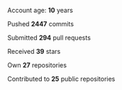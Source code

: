 Account age: **10** years

Pushed **2447** commits

Submitted **294** pull requests

Received **39** stars

Own **27** repositories

Contributed to **25** public repositories
